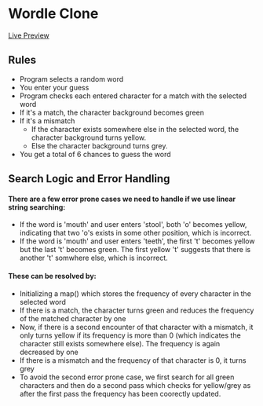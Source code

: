 # Wordle Clone
<a href="https://rabbitcase.github.io/wordle-clone/">Live Preview</a>
## Rules 
- Program selects a random word
- You enter your guess
- Program checks each entered character for a match with the selected word
- If it's a match, the character background becomes green
- If it's a mismatch
  - If the character exists somewhere else in the selected word, the character background turns yellow.
  - Else the character background turns grey.
- You get a total of 6 chances to guess the word

## Search Logic and Error Handling
#### There are a few error prone cases we need to handle if we use linear string searching:
- If the word is 'mouth' and user enters 'stool', both 'o' becomes yellow, indicating that two 'o's exists in some other position, which is incorrect.
- If the word is 'mouth' and user enters 'teeth', the first 't' becomes yellow but the last 't' becomes green. The first yellow 't' suggests that there is another 't' somwhere else, which is incorrect.
#### These can be resolved by:
- Initializing a map() which stores the frequency of every character in the selected word
- If there is a match, the character turns green and reduces the frequency of the matched character by one
- Now, if there is a second encounter of that character with a mismatch, it only turns yellow if its frequency is more than 0 (which indicates the character still exists somewhere else). The frequency is again decreased by one
- If there is a mismatch and the frequency of that character is 0, it turns grey
- To avoid the second error prone case, we first search for all green characters and then do a second pass which checks for yellow/grey as after the first pass the frequency has been coorectly updated.
